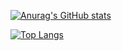 [![Anurag's GitHub stats](https://my-vercel-fantasy-shaw.vercel.app/api?username=Fantasy-Shaw&count_private=true&show_icons=true)](https://github.com/Fantasy-Shaw/my-vercel)

[![Top Langs](https://my-vercel-fantasy-shaw.vercel.app/api/top-langs/?username=Fantasy-Shaw&layout=compact)](https://github.com/Fantasy-Shaw/my-vercel)

<!--
**Fantasy-Shaw/Fantasy-Shaw** is a ✨ _special_ ✨ repository because its `README.md` (this file) appears on your GitHub profile.

Here are some ideas to get you started:

- 🔭 I’m currently working on ...
- 🌱 I’m currently learning ...
- 👯 I’m looking to collaborate on ...
- 🤔 I’m looking for help with ...
- 💬 Ask me about ...
- 📫 How to reach me: ...
- 😄 Pronouns: ...
- ⚡ Fun fact: ...
-->
